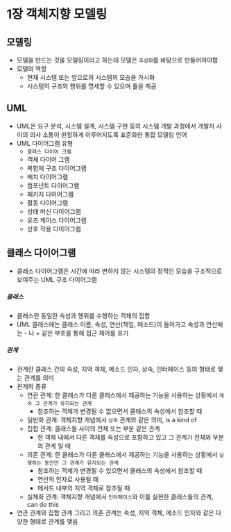 # 1장 객체지향 모델링

## 모델링
- 모델을 만드는 것을 모델링이라고 하는데 모델은 `추상화`를 바탕으로 만들어져야함
- 모델의 역할
  - 현재 시스템 또는 앞으로의 시스템의 모습을 가시화
  - 시스템의 구조와 행위를 명세할 수 있으며 틀을 제공

## UML
- UML은 요구 분석, 시스템 설계, 시스템 구현 등의 시스템 개발 과정에서 개발자 사이의 의사 소통이 원할하게 이루어지도록 표준화한 통합 모델링 언어
- UML 다이어그램 유형
  - `클래스 다이어 크램`
  - 객체 다이어 그램
  - 복합체 구조 다이어그램
  - 배치 다이어그램
  - 컴포넌트 다이어그램
  - 패키지 다이어그램
  - 활동 다이어그램
  - 상태 머신 다이어그램
  - 유즈 케이스 다이어그램
  - 상호 작용 다이어그램

## 클래스 다이어그램
- 클래스 다이어그램은 시간에 따라 변하지 않는 시스템의 정적인 모습을 구조적으로 보여주는 UML 구조 다이어그램

##### 클래스
- 클래스란 동일한 속성과 행위를 수행하는 객체의 집합
- UML 클래스에는 클래스 이름, 속성, 연산(책임, 메소드)이 들어가고 속성과 연산에는 - 나 + 같은 부호를 통해 접근 제어를 표기

##### 관계
- 관계란 클래스 간의 속성, 지역 객체, 메소드 인자, 상속, 인터페이스 등의 형태로 맺는 관계를 의미
- 관계의 종류
  - 연관 관계: 한 클래스가 다른 클래스에서 제공하는 기능을 사용하는 상황에서 `계속 그 관계가 유지되는 관계`
    - 참조하는 객체가 변경될 수 없으면서 클래스의 속성에서 참조할 때
  - 일반화 관계: 객체지향 개념에서 `상속` 관계와 같은 의미, is a kind of
  - 집합 관계: 클래스들 사이의 전체 또는 부분 같은 관계
    - 한 객체 내에서 다른 객체를 속성으로 포함하고 있고 그 관계가 전체와 부분의 관계 일 때
  - 의존 관계: 한 클래스가 다른 클래스에서 제공하는 기능을 사용하는 상황에서 `실행하는 동안만 그 관계가 유지되는 관계`
    - 참조하는 객체가 변경될 수 있으면서 클래스의 속성에서 참조할 때
    - 연산의 인자로 사용될 때
    - 메서드 내부의 지역 객체로 참조될 때
  - 실체화 관계: 객체지향 개념에서 `인터페이스`와 이를 실현한 클래스들의 관계, can do this
- 연관 관계와 집합 관계 그리고 의존 관계는 속성, 지역 객체, 메소드 인자와 같은 다양한 형태로 관계를 맺음
